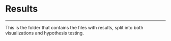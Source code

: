 # Results

---

This is the folder that contains the files with results, split into both visualizations and hypothesis testing.
